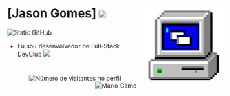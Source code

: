 # [Jason Gomes] <img src="https://github.com/TheDudeThatCode/TheDudeThatCode/blob/master/Assets/Mario_Hello_Big.gif" width="30px"> <img align="right" alt="PC GIF" src="https://github.com/TheDudeThatCode/TheDudeThatCode/blob/master/Assets/PC.gif" width="190" />


<img src="https://img.shields.io/static/v1?label=Overview&message=JASON1&color=f8efd4&style=for-the-badge&logo=GitHub" alt="Static GitHub">

- Eu sou desenvolvedor de Full-Stack DevClub <img src="https://github.com/TheDudeThatCode/TheDudeThatCode/blob/master/Assets/Medal.gif" width="20px">

#

<p align="center"> <img src="https://profile-counter.glitch.me/JASON1/count.svg"alt="Número de visitantes no perfil" />  



<img src="https://github.com/TheDudeThatCode/TheDudeThatCode/blob/master/Assets/Mario_Gameplay.gif" alt="Mario Game" width="980">
